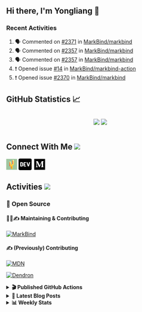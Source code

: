 ## Hi there, I'm Yongliang 👋

### Recent Activities

<!--START_SECTION:activity-->
1. 🗣 Commented on [#2371](https://github.com/MarkBind/markbind/issues/2371#issuecomment-1755039994) in [MarkBind/markbind](https://github.com/MarkBind/markbind)
2. 🗣 Commented on [#2357](https://github.com/MarkBind/markbind/pull/2357#issuecomment-1752282228) in [MarkBind/markbind](https://github.com/MarkBind/markbind)
3. 🗣 Commented on [#2357](https://github.com/MarkBind/markbind/pull/2357#issuecomment-1749827728) in [MarkBind/markbind](https://github.com/MarkBind/markbind)
4. ❗ Opened issue [#14](https://github.com/MarkBind/markbind-action/issues/14) in [MarkBind/markbind-action](https://github.com/MarkBind/markbind-action)
5. ❗ Opened issue [#2370](https://github.com/MarkBind/markbind/issues/2370) in [MarkBind/markbind](https://github.com/MarkBind/markbind)
<!--END_SECTION:activity-->

## GitHub Statistics :chart_with_upwards_trend:
<div align="center">
<div style="display: flex; align-items: center; justify-content: center;">

[![](https://github-readme-stats-tlylt.vercel.app/api?username=tlylt&show_icons=true&theme=tokyonight&hide_border=true&locale=en)](https://github.com/tlylt)
[![](https://github-readme-streak-stats.herokuapp.com/?user=tlylt&theme=tokyonight&hide_border=true)](https://github.com/tlylt)
</div>
</div>

## Connect With Me <img src="https://media.giphy.com/media/2wh5K5yE3ulp3xgYcG/giphy-downsized.gif" width="30">

<a href="https://www.yongliangliu.com/" target="_blank"><img align="center" src="static/site-icon.png" alt="yongliangliu.com" height="29" width="29" /></a>
<a href="https://dev.to/tlylt" target="_blank"><img align="center" src="static/dev-badge.svg" alt="dev.to/tlylt" height="35" width="35" /></a>
<a href="https://tlylt.medium.com" target="_blank"><img align="center" src="static/medium.png" alt="tlylt.medium.com" height="35" width="35" /></a>

## Activities <img src="https://media.giphy.com/media/WUlplcMpOCEmTGBtBW/giphy.gif" width="30">

### 🔭 Open Source

#### 👷‍♂️✍️ Maintaining & Contributing
[![MarkBind](https://github-readme-stats-tlylt.vercel.app/api/pin/?username=markbind&repo=markbind)](https://github.com/MarkBind/markbind)

#### ✍️ (Previously) Contributing
[![MDN](https://github-readme-stats-tlylt.vercel.app/api/pin/?username=mdn&repo=content)](https://github.com/mdn/content/issues?q=is%3Aopen+involves%3A%40me+sort%3Aupdated-desc)

[![Dendron](https://github-readme-stats-tlylt.vercel.app/api/pin/?username=dendronhq&repo=dendron)](https://github.com/dendronhq/dendron/issues?q=is%3Aopen+involves%3A%40me+sort%3Aupdated-desc)

<details>
<summary> <b>🎬 Published GitHub Actions </b> </summary>

[![install-graphviz](https://github-readme-stats-tlylt.vercel.app/api/pin/?username=tlylt&repo=install-graphviz)](https://github.com/tlylt/install-graphviz)

[![reposense-action](https://github-readme-stats-tlylt.vercel.app/api/pin/?username=tlylt&repo=reposense-action)](https://github.com/tlylt/reposense-action)

[![markbin-action](https://github-readme-stats-tlylt.vercel.app/api/pin/?username=markbind&repo=markbind-action)](https://github.com/MarkBind/markbind-action)

</details>

<details>
<summary> <b>📕 Latest Blog Posts</b> </summary>

<!-- BLOG-POST-LIST:START -->
- [End of Year 3 Sem 2](https://yongliangliu.com/blog/end-of-year-3-sem-2)
- [Deploy a ChatGPT API Server in no time](https://yongliangliu.com/blog/chatgpt-nextjs-server)
- [Creating a regex-based Markdown parser in TypeScript](https://yongliangliu.com/blog/rmark)
- [Create VSCode Snippets for Markdown Blog Workflows](https://yongliangliu.com/blog/vscode-snippets)
- [Brag Doc 2023](https://yongliangliu.com/blog/brag-doc-2023)
<!-- BLOG-POST-LIST:END -->

</details>

<details>
<summary> <b>📊 Weekly Stats</b> </summary>

<!--START_SECTION:waka-->
![Code Time](http://img.shields.io/badge/Code%20Time-1%2C152%20hrs%2029%20mins-blue)

**🐱 My GitHub Data** 

> 📦 663.9 kB Used in GitHub's Storage 
 > 
> 🏆 1,602 Contributions in the Year 2023
 > 
> 🚫 Not Opted to Hire
 > 
> 📜 174 Public Repositories 
 > 
> 🔑 40 Private Repositories 
 > 
**I'm an Early 🐤** 

```text
🌞 Morning                3953 commits        ███████░░░░░░░░░░░░░░░░░░   29.26 % 
🌆 Daytime                3630 commits        ███████░░░░░░░░░░░░░░░░░░   26.87 % 
🌃 Evening                5020 commits        █████████░░░░░░░░░░░░░░░░   37.15 % 
🌙 Night                  908 commits         ██░░░░░░░░░░░░░░░░░░░░░░░   06.72 % 
```
📅 **I'm Most Productive on Wednesday** 

```text
Monday                   1756 commits        ███░░░░░░░░░░░░░░░░░░░░░░   13.00 % 
Tuesday                  1974 commits        ████░░░░░░░░░░░░░░░░░░░░░   14.61 % 
Wednesday                2176 commits        ████░░░░░░░░░░░░░░░░░░░░░   16.11 % 
Thursday                 1683 commits        ███░░░░░░░░░░░░░░░░░░░░░░   12.46 % 
Friday                   1748 commits        ███░░░░░░░░░░░░░░░░░░░░░░   12.94 % 
Saturday                 2076 commits        ████░░░░░░░░░░░░░░░░░░░░░   15.37 % 
Sunday                   2098 commits        ████░░░░░░░░░░░░░░░░░░░░░   15.53 % 
```


📊 **This Week I Spent My Time On** 

```text
🕑︎ Time Zone: Asia/Singapore

💬 Programming Languages: 
TypeScript               3 hrs               █████████████████░░░░░░░░   69.87 % 
Markdown                 56 mins             █████░░░░░░░░░░░░░░░░░░░░   21.73 % 
JSON                     7 mins              █░░░░░░░░░░░░░░░░░░░░░░░░   02.99 % 
CSS                      6 mins              █░░░░░░░░░░░░░░░░░░░░░░░░   02.40 % 
JavaScript               3 mins              ░░░░░░░░░░░░░░░░░░░░░░░░░   01.50 % 
```


 Last Updated on 17/10/2023 00:45:28 UTC
<!--END_SECTION:waka-->

</details>
